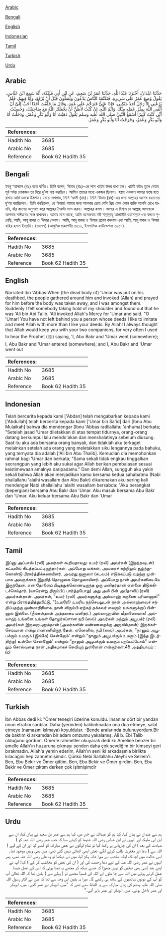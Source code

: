 [Arabic](#arabic)

[Bengali](#bengali)

[English](#english)

[Indonesian](#indonesian)

[Tamil](#tamil)

[Turkish](#turkish)

[Urdu](#urdu)

## Arabic


<div dir="rtl" lang="ar" style={{fontSize:'larger',backgroundColor:'#f8f9fa',padding:20}}>
حَدَّثَنَا عَبْدَانُ، أَخْبَرَنَا عَبْدُ اللَّهِ، حَدَّثَنَا عُمَرُ بْنُ سَعِيدٍ، عَنِ ابْنِ أَبِي مُلَيْكَةَ، أَنَّهُ سَمِعَ ابْنَ عَبَّاسٍ، يَقُولُ وُضِعَ عُمَرُ عَلَى سَرِيرِهِ، فَتَكَنَّفَهُ النَّاسُ يَدْعُونَ وَيُصَلُّونَ قَبْلَ أَنْ يُرْفَعَ، وَأَنَا فِيهِمْ، فَلَمْ يَرُعْنِي إِلاَّ رَجُلٌ آخِذٌ مَنْكِبِي، فَإِذَا عَلِيٌّ فَتَرَحَّمَ عَلَى عُمَرَ، وَقَالَ مَا خَلَّفْتَ أَحَدًا أَحَبَّ إِلَىَّ أَنْ أَلْقَى اللَّهَ بِمِثْلِ عَمَلِهِ مِنْكَ، وَايْمُ اللَّهِ، إِنْ كُنْتُ لأَظُنُّ أَنْ يَجْعَلَكَ اللَّهُ مَعَ صَاحِبَيْكَ، وَحَسِبْتُ أَنِّي كُنْتُ كَثِيرًا أَسْمَعُ النَّبِيَّ صلى الله عليه وسلم يَقُولُ ذَهَبْتُ أَنَا وَأَبُو بَكْرٍ وَعُمَرُ، وَدَخَلْتُ أَنَا وَأَبُو بَكْرٍ وَعُمَرُ، وَخَرَجْتُ أَنَا وَأَبُو بَكْرٍ وَعُمَرُ‏.‏
</div>
<div style={{backgroundColor:'#f8f9fa',padding:20, marginBottom: 10}}><table> <thead> <tr> <th>References:</th> <th></th> </tr> </thead> <tbody><tr><td>Hadith No</td><td>3685</td></tr><tr><td>Arabic No</td><td>3685</td></tr><tr><td>Reference</td><td>Book 62 Hadith 35</td></tr></tbody></table></div>

## Bengali


<div dir="ltr" lang="bn" style={{fontSize:'larger',backgroundColor:'#f8f9fa',padding:20}}>
ইবনু ‘আব্বাস (রাঃ) হতে বর্ণিত। তিনি বলেন, ‘উমার (রাঃ)-এর লাশ খাটের উপর রাখা হল। খাটটি কাঁধে তুলে নেয়ার পূর্ব পর্যন্ত লোকজন তা ঘিরে দু’আ পাঠ করছিল। আমিও তাদের মধ্যে একজন ছিলাম। হঠাৎ একজন আমার স্কন্ধে হাত রাখায় আমি চমকে উঠলাম। চেয়ে দেখলাম, তিনি ‘আলী (রাঃ)। তিনি ‘উমার (রাঃ)-এর জন্য আল্লাহর অশেষ রহমতের দু‘আ করছিলেন। তিনি বলছিলেন, হে ‘উমার! আমার জন্য আপনার চেয়ে বেশি প্রিয় এমন কোন ব্যক্তি আপনি রেখে যাননি, যাঁর কালের অনুসরণ করে আল্লাহর নৈকট্য লাভ করব। আল্লাহর কসম। আমার এ বিশ্বাস যে আল্লাহ্ আপনাকে আপনার সঙ্গীদ্বয়ের সঙ্গে রাখবেন। আমার মনে আছে, আমি অনেকবার নবী সাল্লাল্লাহু আলাইহি ওয়াসাল্লাম-কে বলতে শুনেছি, আমি, আবূ বাকর ও ‘উমার গেলাম। আমি, আবূ বাকর ও ‘উমার প্রবেশ করলাম এবং আমি, আবূ বাকর ও ‘উমার বাহির হলাম ইত্যাদি। (৩৬৭৭) (আধুনিক প্রকাশনীঃ ৩৪১০, ইসলামিক ফাউন্ডেশনঃ ৩৪১৭)
</div>
<div style={{backgroundColor:'#f8f9fa',padding:20, marginBottom: 10}}><table> <thead> <tr> <th>References:</th> <th></th> </tr> </thead> <tbody><tr><td>Hadith No</td><td>3685</td></tr><tr><td>Arabic No</td><td>3685</td></tr><tr><td>Reference</td><td>Book 62 Hadith 35</td></tr></tbody></table></div>

## English


<div dir="ltr" lang="en" style={{fontSize:'larger',backgroundColor:'#f8f9fa',padding:20}}>
Narrated Ibn 'Abbas:When (the dead body of) 'Umar was put on his deathbed, the people gathered around him and invoked (Allah) and prayed for him before the body was taken away, and I was amongst them. Suddenly I felt somebody taking hold of my shoulder and found out that he was 'Ali bin Abi Talib. 'Ali invoked Allah's Mercy for 'Umar and said, "O 'Umar! You have not left behind you a person whose deeds I like to imitate and meet Allah with more than I like your deeds. By Allah! I always thought that Allah would keep you with your two companions, for very often I used to hear the Prophet (ﷺ) saying, 'I, Abu Bakr and 'Umar went (somewhere); I, Abu Bakr and 'Umar entered (somewhere); and I, Abu Bakr and 'Umar went out
</div>
<div style={{backgroundColor:'#f8f9fa',padding:20, marginBottom: 10}}><table> <thead> <tr> <th>References:</th> <th></th> </tr> </thead> <tbody><tr><td>Hadith No</td><td>3685</td></tr><tr><td>Arabic No</td><td>3685</td></tr><tr><td>Reference</td><td>Book 62 Hadith 35</td></tr></tbody></table></div>

## Indonesian


<div dir="ltr" lang="id" style={{fontSize:'larger',backgroundColor:'#f8f9fa',padding:20}}>
Telah bercerita kepada kami ['Abdan] telah mengabarkan kepada kami ['Abdullah] telah bercerita kepada kami ['Umar bin Sa'id] dari [Ibnu Abu Mulaikah] bahwa dia mendengar [Ibnu 'Abbas radliallahu 'anhuma] berkata; "Setelah jasad 'Umar diletakkan di atas tempat tidurnya, orang-orang datang berkumpul lalu mendo'akan dan menshalatinya sebelum diusung. Saat itu aku ada bersama orang banyak, dan tidaklah aku terkaget melainkan setelah ada orang yang meletakkan siku lengannya pada bahuku, yang ternyata dia adalah ['Ali bin Abu Thalib]. Kemudian dia memohonkan rahmat bagi 'Umar dan berkata; "Sama sekali tidak engkau tinggalkan seorangpun yang lebih aku sukai agar Allah berikan pembalasan sesuai keistimewaan amalnya daripadamu." Dan demi Allah, sungguh aku yakin sekali bahwa Allah akan menjadikan kamu bersama kedua sahabatmu (Nabi shallallahu 'alaihi wasallam dan Abu Bakr) dikarenakan aku sering kali mendengar Nabi shallallahu 'alaihi wasallam bersabda: "Aku berangkat (bepergian) bersama Abu Bakr dan 'Umar. Aku masuk bersama Abu Bakr dan 'Umar. Aku keluar bersama Abu Bakr dan 'Umar
</div>
<div style={{backgroundColor:'#f8f9fa',padding:20, marginBottom: 10}}><table> <thead> <tr> <th>References:</th> <th></th> </tr> </thead> <tbody><tr><td>Hadith No</td><td>3685</td></tr><tr><td>Arabic No</td><td>3685</td></tr><tr><td>Reference</td><td>Book 62 Hadith 35</td></tr></tbody></table></div>

## Tamil


<div dir="ltr" lang="ta" style={{fontSize:'larger',backgroundColor:'#f8f9fa',padding:20}}>
இப்னு அப்பாஸ் (ரலி) அவர்கள் கூறியதாவது: உமர் (ரலி) அவர்கள் (இறந்தவுடன்) கட்டிலில் கிடத்தப்பட்டிருந்தார்கள். அப்போது மக்கள், அவரைச் சுற்றிலும் சூழ்ந்துகொண்டு பிரார்த்திக்கலாயினர். அவரது ஜனாஸா (சடலம்) எடுக்கப்படு வதற்கு முன்பாக அவருக்காக இறுதித் தொழுகை தொழலாயினர். அப்போது நான் அவர்களிடையே இருந்தேன். என் தோளைப் பிடித்துக்கொண்டிருந்த ஒரு மனிதர்தான் என்னை திடுக்கிடச்செய்தார். (யாரென்று திரும்பிப் பார்த்தபோது) அது அலீ பின் அபீதாலிப் (ரலி) அவர்கள்தான். அவர்கள், “உமர் (ரலி) அவர்களுக்கு அல்லாஹ் கருணை புரிவானாக!” என்று பிரார்த்தித்துவிட்டு, “(உமரே!) உயரிய நற்செயலுடன் நான் அல்லாஹ்வைச் சந்திப்பதற்கு முன்மாதிரியாக, நான் விரும்பி ஏற்கத் தக்கவர் எவரும் உங்களுக்குப் பின்னால் இல்லை. (நீங்கள்தான் அத்தகைய மனிதர்.) அல்லாஹ்வின் மீதாணையாக! அல்லாஹ் உங்களை உங்கள் தோழர்க(ளான நபி (ஸல்) அவர்கள் மற்றும் அபூபக்ர் (ரலி) அவர்)கள் இருவருடனும்தான் (அவர்களின் மண்ணறைக்கு அருகில்தான்) இருக்கச்செய்வான் என்று எண்ணியிருந் தேன். ஏனெனில், நபி (ஸல்) அவர்கள், “நானும் அபூபக்ரும் உமரும் (இங்கே) சென்றோம்' என்றும் “நானும் அபூபக்ரும் உமரும் (இந்த இடத்திற்கு) உள்ளே சென்றோம்' என்றும் “நானும் அபூபக்ரும் உமரும் புறப்பட்டோம்” என்றும் சொல்வதை நான் அதிகமாகச் செவியுற் றுள்ளேன் என்றார்கள்.45 அத்தியாயம் : 62
</div>
<div style={{backgroundColor:'#f8f9fa',padding:20, marginBottom: 10}}><table> <thead> <tr> <th>References:</th> <th></th> </tr> </thead> <tbody><tr><td>Hadith No</td><td>3685</td></tr><tr><td>Arabic No</td><td>3685</td></tr><tr><td>Reference</td><td>Book 62 Hadith 35</td></tr></tbody></table></div>

## Turkish


<div dir="ltr" lang="tr" style={{fontSize:'larger',backgroundColor:'#f8f9fa',padding:20}}>
İbn Abbas dedi ki: "Ömer teneşiri üzerine konuldu. İnsanlar dört bir yandan onun etrafını sardılar. Daha (yerinden) kaldırılmadan ona dua etmeye, salat etmeye (namazını kılmaya) koyuldular. -Bende aralarında bulunuyordum.Bir de baktım ki arkamdan bir adam omzumu yakalamış. Ali b. Ebi Talib olduğunu gördüm. Ömer'e rahmetler okuyarak dedi ki: Ameline benzer bir amelle Allah'ın huzuruna çıkmayı senden daha çok sevdiğim bir kimseyi geri bırakmadın. Allah'a yemin ederim, Allah'ın seni iki arkadaşınla birlikte kılacağını hep zannetmişimdir. Çünkü Nebi Sallallahu Aleyhi ve Sellem'i: Ben, Ebu Bekir ve Ömer gittim. Ben, Ebu Bekir ve Ömer girdim. Ben, Ebu Bekir ve Ömer çıktım derken çok işitmişimdir
</div>
<div style={{backgroundColor:'#f8f9fa',padding:20, marginBottom: 10}}><table> <thead> <tr> <th>References:</th> <th></th> </tr> </thead> <tbody><tr><td>Hadith No</td><td>3685</td></tr><tr><td>Arabic No</td><td>3685</td></tr><tr><td>Reference</td><td>Book 62 Hadith 35</td></tr></tbody></table></div>

## Urdu


<div dir="rtl" lang="ur" style={{fontSize:'larger',backgroundColor:'#f8f9fa',padding:20}}>
ہم سے عبدان نے بیان کیا، کہا ہم کو عبداللہ نے خبر دی، کہا ہم سے عمر بن سعید نے بیان کیا، ان سے ابن ابی ملیکہ اور انہوں نے ابن عباس رضی اللہ عنہما کو کہتے سنا کہ جب عمر رضی اللہ عنہ کو ( شہادت کے بعد ) ان کی چارپائی پر رکھا گیا تو تمام لوگوں نے نعش مبارک کو گھیر لیا اور ان کے لیے ( اللہ سے ) دعا اور مغفرت طلب کرنے لگے، نعش ابھی اٹھائی نہیں گئی تھی، میں بھی وہیں موجود تھا۔ اسی حالت میں اچانک ایک صاحب نے میرا شانہ پکڑ لیا، میں نے دیکھا تو وہ علی رضی اللہ عنہ تھے، پھر انہوں نے عمر رضی اللہ عنہ کے لیے دعا رحمت کی اور ( ان کی نعش کو مخاطب کر کے ) کہا: آپ نے اپنے بعد کسی بھی شخص کو نہیں چھوڑا کہ جسے دیکھ کر مجھے یہ تمنا ہوتی کہ اس کے عمل جیسا عمل کرتے ہوئے میں اللہ سے جا ملوں اور اللہ کی قسم! مجھے تو ( پہلے سے ) یقین تھا کہ اللہ تعالیٰ آپ کو آپ کے دونوں ساتھیوں کے ساتھ ہی رکھے گا۔ میرا یہ یقین اس وجہ سے تھا کہ میں نے اکثر رسول اللہ صلی اللہ علیہ وسلم کی زبان مبارک سے یہ الفاظ سنے تھے کہ ”میں، ابوبکر اور عمر گئے۔ میں، ابوبکر اور عمر داخل ہوئے۔ میں، ابوبکر اور عمر باہر آئے۔“
</div>
<div style={{backgroundColor:'#f8f9fa',padding:20, marginBottom: 10}}><table> <thead> <tr> <th>References:</th> <th></th> </tr> </thead> <tbody><tr><td>Hadith No</td><td>3685</td></tr><tr><td>Arabic No</td><td>3685</td></tr><tr><td>Reference</td><td>Book 62 Hadith 35</td></tr></tbody></table></div>